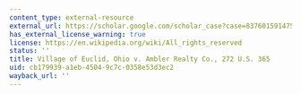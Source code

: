 ```yaml
---
content_type: external-resource
external_url: https://scholar.google.com/scholar_case?case=8376015914752485063&q=Village+of+Euclid,+Ohio+v.+Ambler+Realty+Co.,+272+U.S.+365+
has_external_license_warning: true
license: https://en.wikipedia.org/wiki/All_rights_reserved
status: ''
title: Village of Euclid, Ohio v. Ambler Realty Co., 272 U.S. 365
uid: cb179939-a1eb-4504-9c7c-0358e53d3ec2
wayback_url: ''
---
```


